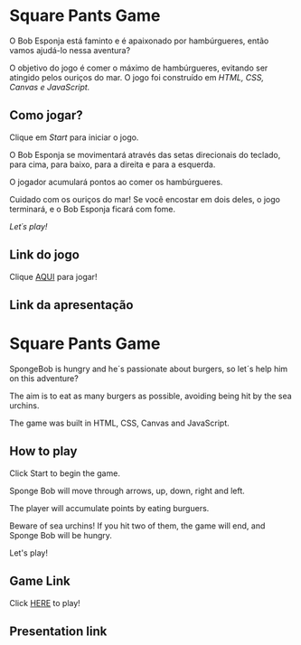# **Square Pants Game**

O Bob Esponja está faminto e é apaixonado por hambúrgueres, então vamos ajudá-lo nessa aventura?

O objetivo do jogo é comer o máximo de hambúrgueres, evitando ser atingido pelos ouriços do mar. O jogo foi construído em _HTML, CSS, Canvas e JavaScript._

## **Como jogar?**

Clique em _Start_ para iniciar o jogo.

O Bob Esponja se movimentará através das setas direcionais do teclado, para cima, para baixo, para a direita e para a esquerda.

O jogador acumulará pontos ao comer os hambúrgueres.

Cuidado com os ouriços do mar! Se você encostar em dois deles, o jogo terminará, e o Bob Esponja ficará com fome.

_Let´s play!_

## **Link do jogo**

Clique [AQUI](https://jordanavq.github.io/square-pants-game/) para jogar!

## **Link da apresentação**

# **Square Pants Game**

SpongeBob is hungry and he´s passionate about burgers, so let´s help him on this adventure?

The aim is to eat as many burgers as possible, avoiding being hit by the sea urchins.

The game was built in HTML, CSS, Canvas and JavaScript.

## **How to play**

Click Start to begin the game.

Sponge Bob will move through arrows, up, down, right and left.

The player will accumulate points by eating burguers.

Beware of sea urchins! If you hit two of them, the game will end, and Sponge Bob will be hungry.

Let's play!

## **Game Link**

Click [HERE](https://jordanavq.github.io/square-pants-game/) to play!

## **Presentation link**
